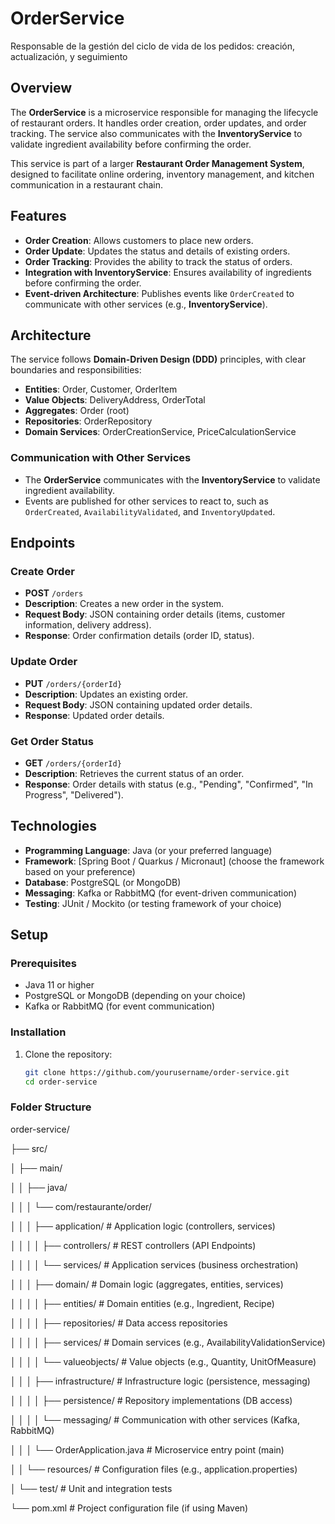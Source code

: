 # OrderService
Responsable de la gestión del ciclo de vida de los pedidos: creación, actualización, y seguimiento


## Overview

The **OrderService** is a microservice responsible for managing the lifecycle of restaurant orders. It handles order creation, order updates, and order tracking. The service also communicates with the **InventoryService** to validate ingredient availability before confirming the order.

This service is part of a larger **Restaurant Order Management System**, designed to facilitate online ordering, inventory management, and kitchen communication in a restaurant chain.

## Features

- **Order Creation**: Allows customers to place new orders.
- **Order Update**: Updates the status and details of existing orders.
- **Order Tracking**: Provides the ability to track the status of orders.
- **Integration with InventoryService**: Ensures availability of ingredients before confirming the order.
- **Event-driven Architecture**: Publishes events like `OrderCreated` to communicate with other services (e.g., **InventoryService**).

## Architecture

The service follows **Domain-Driven Design (DDD)** principles, with clear boundaries and responsibilities:

- **Entities**: Order, Customer, OrderItem
- **Value Objects**: DeliveryAddress, OrderTotal
- **Aggregates**: Order (root)
- **Repositories**: OrderRepository
- **Domain Services**: OrderCreationService, PriceCalculationService

### Communication with Other Services

- The **OrderService** communicates with the **InventoryService** to validate ingredient availability.
- Events are published for other services to react to, such as `OrderCreated`, `AvailabilityValidated`, and `InventoryUpdated`.

## Endpoints

### Create Order
- **POST** `/orders`
- **Description**: Creates a new order in the system.
- **Request Body**: JSON containing order details (items, customer information, delivery address).
- **Response**: Order confirmation details (order ID, status).

### Update Order
- **PUT** `/orders/{orderId}`
- **Description**: Updates an existing order.
- **Request Body**: JSON containing updated order details.
- **Response**: Updated order details.

### Get Order Status
- **GET** `/orders/{orderId}`
- **Description**: Retrieves the current status of an order.
- **Response**: Order details with status (e.g., "Pending", "Confirmed", "In Progress", "Delivered").

## Technologies

- **Programming Language**: Java (or your preferred language)
- **Framework**: [Spring Boot / Quarkus / Micronaut] (choose the framework based on your preference)
- **Database**: PostgreSQL (or MongoDB)
- **Messaging**: Kafka or RabbitMQ (for event-driven communication)
- **Testing**: JUnit / Mockito (or testing framework of your choice)

## Setup

### Prerequisites

- Java 11 or higher
- PostgreSQL or MongoDB (depending on your choice)
- Kafka or RabbitMQ (for event communication)

### Installation

1. Clone the repository:
   ```bash
   git clone https://github.com/yourusername/order-service.git
   cd order-service

### Folder Structure
order-service/

├── src/

│   ├── main/

│   │   ├── java/

│   │   │   └── com/restaurante/order/

│   │   │       ├── application/           # Application logic (controllers, services)

│   │   │       │   ├── controllers/       # REST controllers (API Endpoints)

│   │   │       │   └── services/          # Application services (business orchestration)

│   │   │       ├── domain/                # Domain logic (aggregates, entities, services)

│   │   │       │   ├── entities/          # Domain entities (e.g., Ingredient, Recipe)

│   │   │       │   ├── repositories/      # Data access repositories

│   │   │       │   ├── services/          # Domain services (e.g., AvailabilityValidationService)

│   │   │       │   └── valueobjects/      # Value objects (e.g., Quantity, UnitOfMeasure)

│   │   │       ├── infrastructure/        # Infrastructure logic (persistence, messaging)

│   │   │       │   ├── persistence/       # Repository implementations (DB access)

│   │   │       │   └── messaging/         # Communication with other services (Kafka, RabbitMQ)

│   │   │       └── OrderApplication.java   # Microservice entry point (main)

│   │   └── resources/                      # Configuration files (e.g., application.properties)

│   └── test/                              # Unit and integration tests

└── pom.xml                                 # Project configuration file (if using Maven)


